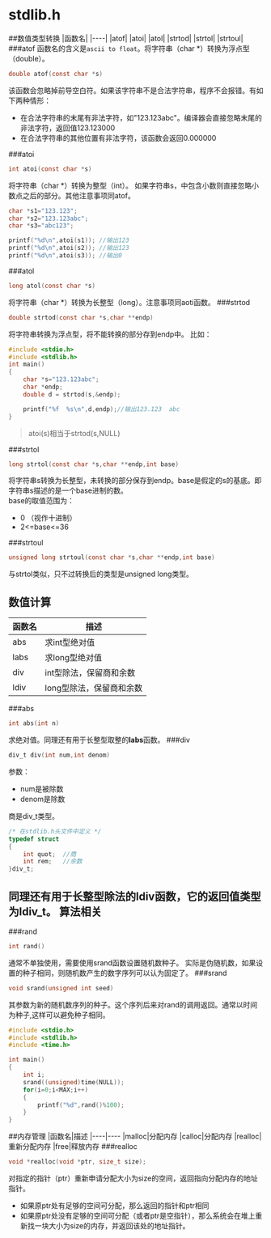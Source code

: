 ﻿stdlib.h
========
##数值类型转换
|函数名|
|----|
|atof|
|atoi|
|atol|
|strtod|
|strtol|
|strtoul|
###atof
函数名的含义是`ascii to float`。将字符串（char *）转换为浮点型（double）。 
```c
double atof(const char *s)
``` 
该函数会忽略掉前导空白符。如果该字符串不是合法字符串，程序不会报错。有如下两种情形：
* 在合法字符串的末尾有非法字符，如"123.123abc"。编译器会直接忽略末尾的非法字符，返回值123.123000
* 在合法字符串的其他位置有非法字符，该函数会返回0.000000

###atoi
```c
int atoi(const char *s)
``` 
将字符串（char *）转换为整型（int）。
如果字符串s，中包含小数则直接忽略小数点之后的部分。其他注意事项同atof。
```c
char *s1="123.123";
char *s2="123.123abc";
char *s3="abc123";

printf("%d\n",atoi(s1)); //输出123
printf("%d\n",atoi(s2)); //输出123
printf("%d\n",atoi(s3)); //输出0
```
###atol
```c
long atol(const char *s)
``` 
将字符串（char *）转换为长整型（long）。注意事项同aoti函数。
###strtod
```c
double strtod(const char *s,char **endp)
```
将字符串转换为浮点型，将不能转换的部分存到endp中。
比如：
```c
#include <stdio.h>
#include <stdlib.h>
int main()
{
	char *s="123.123abc";
	char *endp; 
	double d = strtod(s,&endp);

	printf("%f  %s\n",d,endp);//输出123.123  abc
}
```
>atoi(s)相当于strtod(s,NULL)

###strtol
```c
long strtol(const char *s,char **endp,int base)
```
将字符串s转换为长整型，未转换的部分保存到endp。base是假定的s的基底。即字符串s描述的是一个base进制的数。  
base的取值范围为：
* 0 （视作十进制）
* 2<=base<=36

###strtoul
```c
unsigned long strtoul(const char *s,char **endp,int base)
```
与strtol类似，只不过转换后的类型是unsigned long类型。

数值计算
--------
|函数名|描述
|------|----
|abs|求int型绝对值
|labs|求long型绝对值
|div|int型除法，保留商和余数
|ldiv|long型除法，保留商和余数

###abs
```c
int abs(int n)
```
求绝对值。同理还有用于长整型取整的**labs**函数。
###div
```c
div_t div(int num,int denom)
```
参数：
* num是被除数
* denom是除数

商是div_t类型。
```c
/* 在stdlib.h头文件中定义 */
typedef struct
{
    int quot;  //商
    int rem;   //余数
}div_t;
```
同理还有用于长整型除法的**ldiv**函数，它的返回值类型为**ldiv_t**。
算法相关
--------
###rand
```c
int rand()
```
通常不单独使用，需要使用srand函数设置随机数种子。
实际是伪随机数，如果设置的种子相同，则随机数产生的数字序列可以认为固定了。
###srand
```c
void srand(unsigned int seed)
```
其参数为新的随机数序列的种子。这个序列后来对rand的调用返回。通常以时间为种子,这样可以避免种子相同。
```c
#include <stdio.h>
#include <stdlib.h>
#include <time.h>

int main()
{
    int i;
    srand((unsigned)time(NULL));
    for(i=0;i<MAX;i++)
    {
        printf("%d",rand()%100);
    }
}
```
##内存管理
|函数名|描述
|----|----
|malloc|分配内存
|calloc|分配内存
|realloc|重新分配内存
|free|释放内存
###realloc
```c
void *realloc(void *ptr, size_t size);
```
对指定的指针（ptr）重新申请分配大小为size的空间，返回指向分配内存的地址指针。  
- 如果原ptr处有足够的空间可分配，那么返回的指针和ptr相同
- 如果原ptr处没有足够的空间可分配（或者ptr是空指针），那么系统会在堆上重新找一块大小为size的内存，并返回该处的地址指针。

